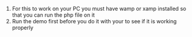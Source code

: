 1. For this to work on your PC you must have wamp or xamp installed so that you can run the php file on it
2. Run the demo first before you do it with your to see if it is working properly